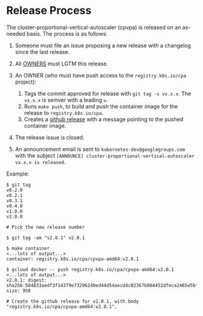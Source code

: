 # Release Process

The cluster-proportional-vertical-autoscaler (cpvpa) is released on an as-needed basis. The process is as follows:

1. Someone must file an issue proposing a new release with a changelog since the last release.
1. All [OWNERS](OWNERS) must LGTM this release.
1. An OWNER (who must have push access to the `registry.k8s.io/cpa` project):
    1. Tags the commit approved for release with `git tag -s vx.x.x`. The `vx.x.x` is semver with a leading `v`.
    1. Runs `make push`, to build and push the container image for the release to `registry.k8s.io/cpa`.
    1. Creates a [github release](https://github.com/kubernetes-sigs/cluster-proportional-vertical-autoscaler/releases/new) with a message pointing to the pushed container image.

1. The release issue is closed.
1. An announcement email is sent to `kubernetes-dev@googlegroups.com` with the subject `[ANNOUNCE] cluster-proportional-vertical-autoscaler vx.x.x is released`.

Example:

```
$ git tag
v0.2.0
v0.2.1
v0.3.1
v0.4.0
v1.0.0
v2.0.0

# Pick the new release number

$ git tag -am "v2.0.1" v2.0.1

$ make container
<...lots of output...>
container: registry.k8s.io/cpa/cpvpa-amd64:v2.0.1

$ gcloud docker -- push registry.k8s.io/cpa/cpvpa-amd64:v2.0.1
<...lots of output...>
v2.0.1: digest: sha256:504833aedf3f14379e73296240ed44d54aecd4c02367b004452dfeca2465e5bf size: 950

# Create the github release for v2.0.1, with body "registry.k8s.io/cpa/cpvpa-amd64:v2.0.1".
```
